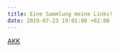 ```yaml
---
title: Eine Sammlung meine Links!
date: 2019-07-23 19:01:00 +02:00
---
```

<script async src="https://pagead2.googlesyndication.com/pagead/js/adsbygoogle.js"></script>
<script>
  (adsbygoogle = window.adsbygoogle || []).push({
    google_ad_client: "ca-pub-2853738543634103",
    enable_page_level_ads: true
  });
</script>
[AKK](https://www.akk.org/)